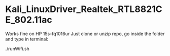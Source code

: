 # Kali_LinuxDriver_Realtek_RTL8821CE_802.11ac
Works fine on HP 15s-fq1016ur
Just clone or unzip repo, go inside the folder and type in terminal:

./runWifi.sh
